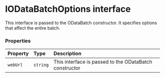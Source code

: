 # IODataBatchOptions interface





This interface is passed to the ODataBatch constructor. It specifies options 
that affect the entire batch.




### Properties

| Property	   | Type	| Description|
|:-------------|:-------|:-----------|
|`webUrl`      | `string` | This interface is passed to the ODataBatch constructor |





